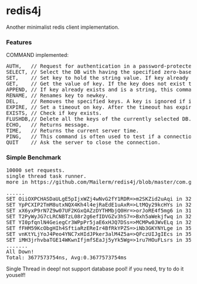 redis4j
===================================  
Another minimalist redis client implementation.

<h3>Features</h3>
COMMAND implemented:
<pre>
AUTH,	// Request for authentication in a password-protected Redis server.
SELECT,	// Select the DB with having the specified zero-based numeric index.
SET,	// Set key to hold the string value. If key already holds a value, it is overwritten, regardless of its type.
GET,	// Get the value of key. If the key does not exist the special value nil is returned.
APPEND,	// If key already exists and is a string, this command appends the value at the end of the string.
RENAME,	// Renames key to newkey.
DEL,	// Removes the specified keys. A key is ignored if it does not exist.
EXPIRE, // Set a timeout on key. After the timeout has expired, the key will automatically be deleted.
EXISTS,	// Check if key exists.
FLUSHDB,// Delete all the keys of the currently selected DB. This command never fails.
ECHO,	// Returns message.
TIME,	// Returns the current server time.
PING,	// This command is often used to test if a connection is still alive, or to measure latency.
QUIT	// Ask the server to close the connection.
</pre>

<h3>Simple Benchmark</h3>
<pre>
10000 set requests.
single thread task runner.
more in https://github.com/Mailerm/redis4j/blob/master/com.gmail.dengtao.joe.redis4j/test/com/gmail/dengtao/joe/redis4j/Benchmark.java
</pre>
<pre>
......
SET OiiOXPCHASDaULgE5pIjxWZj4wNvG2fY1RDR=>m2SKZid2uAqi in 321477 ns
SET YpPCXIP2TmM8utxNQX4Kh4l4ejRaEdE1uAxR=>LtMQy29kcHYs in 320270 ns
SET xX6yxP9rN7Z9w07UF2KGxQAZzDYTHMbjQ0Hr=>orJoRE4f5mg6 in 319666 ns
SET T2PyWyJG7cLRCNBTzL08r2g6efIDVGZv3hS7=>Bxh5aWekjfwq in 324798 ns
SET YI0pfqnlN4GeiegCr3WPpPr5jaE6xHJQ7DSs=>MCMPw0JWvELq in 320873 ns
SET fFHM59KcObgHIh4SftiaRzEReIr4BfRkYPZS=>iNb3GKYNYLge in 351059 ns
SET vnKtYLjYoJ4Peo4YNC7xHIdJPker3alM4Z5a=>QFczUIJgIEcs in 355888 ns
SET iMH3jrhvbaTGE14WKwnIfjmfSEaJj5yYk5Wg=>1ru7HOuFLsrs in 355285 ns
.......
All Down!
Total: 3677573754ns, Avg:0.3677573754ms
</pre>

Single Thread in deep! not support database pool! if you need, try to do it youself!
